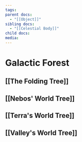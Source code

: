 ```yaml
---
tags: 
parent docs:
  - "[[Object]]"
sibling docs:
  - "[[Celestial Body]]"
child docs: 
media:
---
```

# Galactic Forest
## [[The Folding Tree]]
## [[Nebos' World Tree]]
## [[Terra's World Tree]]
## [[Valley's World Tree]]
